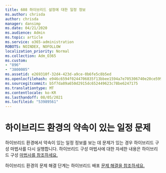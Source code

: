 ```yaml
---
title: 608 하이브리드 설정에 대한 일정 정보
ms.author: chrisda
author: chrisda
manager: dansimp
ms.date: 04/21/2020
ms.audience: Admin
ms.topic: article
ms.service: o365-administration
ROBOTS: NOINDEX, NOFOLLOW
localization_priority: Normal
ms.collection: Adm_O365
ms.custom:
- "896"
- "3800005"
ms.assetid: e269310f-32d4-423d-a9ce-0b6fe5c8b5ed
ms.openlocfilehash: e946c6594f0244706835f13bbee1594a7e705306740e20ce599cad18d70fb79c
ms.sourcegitcommit: b5f7da89a650d2915dc652449623c78be6247175
ms.translationtype: MT
ms.contentlocale: ko-KR
ms.lasthandoff: 08/05/2021
ms.locfileid: "53989561"
---
```

# <a name="calendar-freebusy-issues-in-hybrid-environments"></a>하이브리드 환경의 약속이 있는 일정 문제

하이브리드 환경에서 약속이 있는 일정 정보를 보는 데 문제가 있는 경우 하이브리드 구성 마법사를 다시 실행합니다. 하이브리드 구성 마법사에 대한 자세한 내용은 하이브리드 구성 [마법사를 참조하세요.](https://go.microsoft.com/fwlink/p/?linkid=528149)

하이브리드 환경의 문제 해결 단계는 하이브리드 배포 [문제 해결을 참조하세요.](https://technet.microsoft.com/library/jj659053.aspx)
